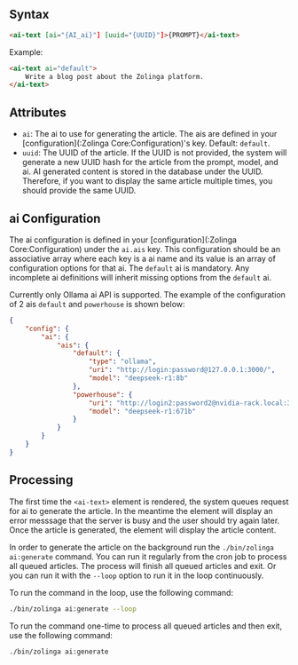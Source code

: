 ## Syntax

```html
<ai-text [ai="{AI_ai}"] [uuid="{UUID}"]>{PROMPT}</ai-text>
```

Example:

```html
<ai-text ai="default">
    Write a blog post about the Zolinga platform.
</ai-text>
```

## Attributes

- `ai`: The ai to use for generating the article. The ais are defined in your [configuration](:Zolinga Core:Configuration)'s key. Default: `default`.
- `uuid`: The UUID of the article. If the UUID is not provided, the system will generate a new UUID hash for the article from the prompt, model, and ai. AI generated content is stored in the database under the UUID. Therefore, if you want to display the same article multiple times, you should provide the same UUID.

## ai Configuration

The ai configuration is defined in your [configuration](:Zolinga Core:Configuration) under the `ai.ais` key. This configuration should be an associative array where each key is a ai name and its value is an array of configuration options for that ai. The `default` ai is mandatory. Any incomplete ai definitions will inherit missing options from the `default` ai.

Currently only Ollama ai API is supported. The example of the configuration of 2 ais `default` and `powerhouse` is shown below:
```json
{
    "config": {
        "ai": {
            "ais": {
                "default": {
                    "type": "ollama",
                    "uri": "http://login:password@127.0.0.1:3000/",
                    "model": "deepseek-r1:8b"
                },
                "powerhouse": {
                    "uri": "http://login2:password2@nvidia-rack.local:3000/",
                    "model": "deepseek-r1:671b"
                }
            }
        }
    }
}
```

## Processing

The first time the `<ai-text>` element is rendered, the system queues request for ai to generate the article. In the meantime the element will display an error messsage that the server is busy and the user should try again later. Once the article is generated, the element will display the article content. 

In order to generate the article on the background run the `./bin/zolinga ai:generate` command. You can run it regularly from the cron job to process all queued articles. The process will finish all queued articles and exit. Or you can run it with the `--loop` option to run it in the loop continuously.

To run the command in the loop, use the following command:
```bash
./bin/zolinga ai:generate --loop
```

To run the command one-time to process all queued articles and then exit, use the following command:
```bash
./bin/zolinga ai:generate
```
